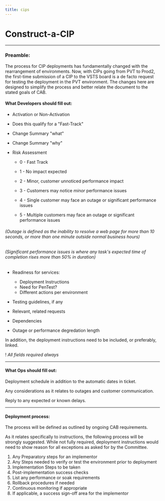 ```yaml
---
title: cips
---
```


# Construct-a-CIP

---

### Preamble:

The process for CIP deployments has fundamentally changed with the rearrangement of environments. Now, with CIPs going from PVT to Prod2, the first-time submission of a CIP to the VSTS board is a de facto request for testing the deployment in the PVT environment. The changes here are designed to simplify the process and better relate the document to the stated goals of CAB.

#### What Developers should fill out:

- Activation or Non-Activation

- Does this qualify for a "Fast-Track"

- Change Summary "what"

- Change Summary "why"

- Risk Assessment

  - 0 - Fast Track

  - 1 - No impact expected

  - 2 - Minor, customer unnoticed performance impact

  - 3 - Customers may notice _minor_ performance issues

  - 4 - Single customer may face an outage or significant performance issues

  - 5 - Multiple customers may face an outage or significant performance issues

###### (Outage is defined as the inability to resolve a web page for more than 10 seconds, or more than one minute outside normal business hours)

###### (Significant performance issues is where any task's expected time of completion rises more than 50% in duration)

- Readiness for services:

  - Deployment Instructions
  - Need for PenTest?
  - Different actions per environment

- Testing guidelines, if any

- Relevant, related requests

- Dependencies

- Outage or performance degredation length

In addition, the deployment instructions need to be included, or preferably, linked.

! _All fields required always_

---

#### What Ops should fill out:

Deployment schedule in addition to the automatic dates in ticket.

Any considerations as it relates to outages and customer communication.

Reply to any expected or known delays.

---

#### Deployment process:

The process will be defined as outlined by ongoing CAB requirements.

As it relates specifically to instructions, the following process will be strongly suggested. While not fully required, deployment instructions would need to show reason for all exceptions as asked for by the Committee.

1. Any Preparatory steps for an implementor
2. Any Steps needed to verify or test the environment prior to deployment
3. Implementation Steps to be taken
4. Post-implementation success checks
5. List any performance or soak requirements
6. Rollback procedures if needed
7. Continuous monitoring if appropriate
8. If applicable, a success sign-off area for the implementor